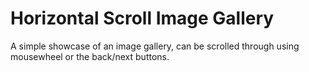 # Horizontal Scroll Image Gallery
A simple showcase of an image gallery, can be scrolled through using mousewheel or the back/next buttons.